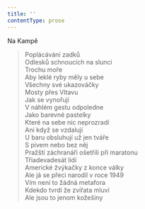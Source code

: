 ```yaml
---
title: ''
contentType: prose
---
```


Na Kampě

> Poplácávání zadků  
> Odlesků schnoucích na slunci  
> Trochu moře  
> Aby leklé ryby měly u sebe  
> Všechny své ukazováčky  
> Mosty přes Vltavu  
> Jak se vynořují  
> V náhlém gestu odpoledne  
> Jako barevné pastelky  
> Které na sebe nic neprozradí  
> Ani když se vzdalují  
> U baru obsluhují už jen tváře  
> S pivem nebo bez něj  
> Pražští záchranáři ošetřili při maratonu  
> Třiadevadesát lidí  
> Americké žvýkačky z konce války  
> Ale já se přeci narodil v roce 1949  
> Vím není to žádná metafora  
> Kdekdo tvrdí že zvířata mluví  
> Ale jsou to jenom kožešiny
